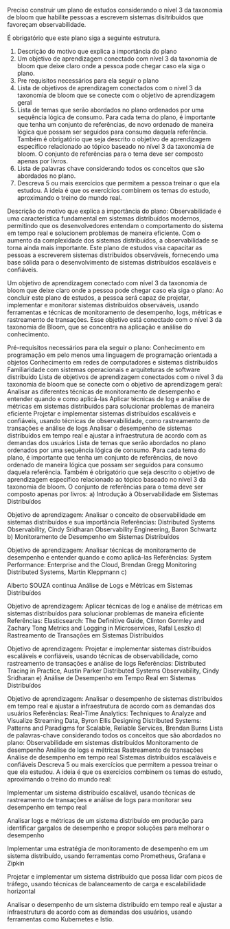 Preciso construir um plano de estudos considerando o nível 3 da taxonomia de bloom que habilite pessoas a escrevem sistemas disitribuidos que favoreçam observabilidade. 

É obrigatório que este plano siga a seguinte estrutura. 

1. Descrição do motivo que explica a importância do plano
2. Um objetivo de aprendizagem conectado com nível 3 da taxonomia de bloom que deixe claro onde a pessoa pode chegar caso ela siga o plano.
3. Pre requisitos necessários para ela seguir o plano
4. Lista de objetivos de aprendizagem conectados com o nível 3 da taxonomia de bloom que se conecte com o objetivo de aprendizagem geral
5. Lista de temas que serão abordados no plano ordenados por uma sequência lógica de consumo. Para cada tema do plano, é importante que tenha um conjunto de referências, de novo 
ordenado de maneira lógica que possam ser seguidos para consumo daquela referência. Também é obrigatório que seja descrito o objetivo de aprendizagem específico relacionado ao tópico baseado no nível 3 da taxonomia de bloom. O conjunto de referências para o tema deve ser composto apenas por livros. 
6. Lista de palavras chave considerando todos os conceitos que são abordados no plano.
7. Descreva 5 ou mais exercícios que permitem a pessoa treinar o que ela estudou. A ideia é que os exercícios combinem os temas do estudo, aproximando o treino do mundo real. 

Descrição do motivo que explica a importância do plano:
Observabilidade é uma característica fundamental em sistemas distribuídos modernos, permitindo que os desenvolvedores entendam o comportamento do sistema em tempo real e solucionem problemas de maneira eficiente. Com o aumento da complexidade dos sistemas distribuídos, a observabilidade se torna ainda mais importante. Este plano de estudos visa capacitar as pessoas a escreverem sistemas distribuídos observáveis, fornecendo uma base sólida para o desenvolvimento de sistemas distribuídos escaláveis e confiáveis.

Um objetivo de aprendizagem conectado com nível 3 da taxonomia de bloom que deixe claro onde a pessoa pode chegar caso ela siga o plano:
Ao concluir este plano de estudos, a pessoa será capaz de projetar, implementar e monitorar sistemas distribuídos observáveis, usando ferramentas e técnicas de monitoramento de desempenho, logs, métricas e rastreamento de transações. Esse objetivo está conectado com o nível 3 da taxonomia de Bloom, que se concentra na aplicação e análise do conhecimento.

Pré-requisitos necessários para ela seguir o plano:
Conhecimento em programação em pelo menos uma linguagem de programação orientada a objetos
Conhecimento em redes de computadores e sistemas distribuídos
Familiaridade com sistemas operacionais e arquiteturas de software distribuído
Lista de objetivos de aprendizagem conectados com o nível 3 da taxonomia de bloom que se conecte com o objetivo de aprendizagem geral:
Analisar as diferentes técnicas de monitoramento de desempenho e entender quando e como aplicá-las
Aplicar técnicas de log e análise de métricas em sistemas distribuídos para solucionar problemas de maneira eficiente
Projetar e implementar sistemas distribuídos escaláveis e confiáveis, usando técnicas de observabilidade, como rastreamento de transações e análise de logs
Analisar o desempenho de sistemas distribuídos em tempo real e ajustar a infraestrutura de acordo com as demandas dos usuários
Lista de temas que serão abordados no plano ordenados por uma sequência lógica de consumo. Para cada tema do plano, é importante que tenha um conjunto de referências, de novo
ordenado de maneira lógica que possam ser seguidos para consumo daquela referência. Também é obrigatório que seja descrito o objetivo de aprendizagem específico relacionado ao tópico baseado no nível 3 da taxonomia de bloom. O conjunto de referências para o tema deve ser composto apenas por livros:
a) Introdução à Observabilidade em Sistemas Distribuídos

Objetivo de aprendizagem: Analisar o conceito de observabilidade em sistemas distribuídos e sua importância
Referências:
Distributed Systems Observability, Cindy Sridharan
Observability Engineering, Baron Schwartz
b) Monitoramento de Desempenho em Sistemas Distribuídos

Objetivo de aprendizagem: Analisar técnicas de monitoramento de desempenho e entender quando e como aplicá-las
Referências:
System Performance: Enterprise and the Cloud, Brendan Gregg
Monitoring Distributed Systems, Martin Kleppmann
c)




Alberto SOUZA
continua
Análise de Logs e Métricas em Sistemas Distribuídos

Objetivo de aprendizagem: Aplicar técnicas de log e análise de métricas em sistemas distribuídos para solucionar problemas de maneira eficiente
Referências:
Elasticsearch: The Definitive Guide, Clinton Gormley and Zachary Tong
Metrics and Logging in Microservices, Rafal Leszko
d) Rastreamento de Transações em Sistemas Distribuídos

Objetivo de aprendizagem: Projetar e implementar sistemas distribuídos escaláveis e confiáveis, usando técnicas de observabilidade, como rastreamento de transações e análise de logs
Referências:
Distributed Tracing in Practice, Austin Parker
Distributed Systems Observability, Cindy Sridharan
e) Análise de Desempenho em Tempo Real em Sistemas Distribuídos

Objetivo de aprendizagem: Analisar o desempenho de sistemas distribuídos em tempo real e ajustar a infraestrutura de acordo com as demandas dos usuários
Referências:
Real-Time Analytics: Techniques to Analyze and Visualize Streaming Data, Byron Ellis
Designing Distributed Systems: Patterns and Paradigms for Scalable, Reliable Services, Brendan Burns
Lista de palavras-chave considerando todos os conceitos que são abordados no plano:
Observabilidade em sistemas distribuídos
Monitoramento de desempenho
Análise de logs e métricas
Rastreamento de transações
Análise de desempenho em tempo real
Sistemas distribuídos escaláveis e confiáveis
Descreva 5 ou mais exercícios que permitem a pessoa treinar o que ela estudou. A ideia é que os exercícios combinem os temas do estudo, aproximando o treino do mundo real:

Implementar um sistema distribuído escalável, usando técnicas de rastreamento de transações e análise de logs para monitorar seu desempenho em tempo real

Analisar logs e métricas de um sistema distribuído em produção para identificar gargalos de desempenho e propor soluções para melhorar o desempenho

Implementar uma estratégia de monitoramento de desempenho em um sistema distribuído, usando ferramentas como Prometheus, Grafana e Zipkin

Projetar e implementar um sistema distribuído que possa lidar com picos de tráfego, usando técnicas de balanceamento de carga e escalabilidade horizontal

Analisar o desempenho de um sistema distribuído em tempo real e ajustar a infraestrutura de acordo com as demandas dos usuários, usando ferramentas como Kubernetes e Istio.